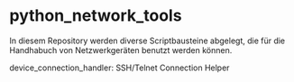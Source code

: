 # python_network_tools

In diesem Repository werden diverse Scriptbausteine abgelegt, die für die Handhabuch von Netzwerkgeräten benutzt werden können.

device_connection_handler: SSH/Telnet Connection Helper

